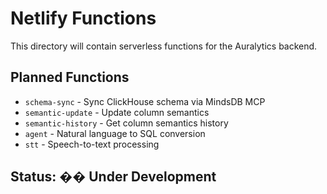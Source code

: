 # Netlify Functions

This directory will contain serverless functions for the Auralytics backend.

## Planned Functions

- `schema-sync` - Sync ClickHouse schema via MindsDB MCP
- `semantic-update` - Update column semantics
- `semantic-history` - Get column semantics history
- `agent` - Natural language to SQL conversion
- `stt` - Speech-to-text processing

## Status: �� Under Development
